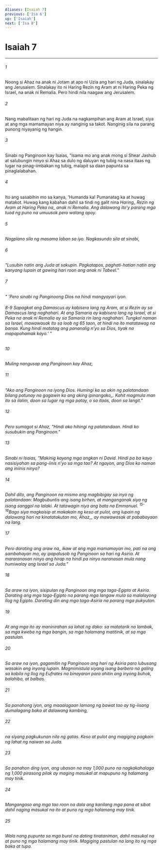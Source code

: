 ```yaml
---
Aliases: [Isaiah 7]
previous: ['Isa 6']
up: ['Isaiah']
next: ['Isa 8']
---
```

# Isaiah 7

***






















###### 1 










Noong si Ahaz na anak ni Jotam at apo ni Uzia ang hari ng Juda, sinalakay ang Jerusalem. Sinalakay ito ni Haring Rezin ng Aram at ni Haring Peka ng Israel, na anak ni Remalia. Pero hindi nila naagaw ang Jerusalem. 





















###### 2 










Nang mabalitaan ng hari ng Juda na nagkampihan ang Aram at Israel, siya at ang mga mamamayan niya ay nanginig sa takot. Nanginig sila na parang punong niyayanig ng hangin. 





















###### 3 










Sinabi ng Panginoon kay Isaias, "Isama mo ang anak mong si Shear Jashub at salubungin ninyo si Ahaz sa dulo ng daluyan ng tubig na nasa itaas ng lugar na pinag-iimbakan ng tubig, malapit sa daan papunta sa pinaglalabahan. 





















###### 4 










Ito ang sasabihin mo sa kanya, 'Humanda ka! Pumanatag ka at huwag matakot. Huwag kang kabahan dahil sa tindi ng galit nina <i class="trans-change">Haring_ Rezin ng Aram at <i class="trans-change">Haring Peka na_ anak ni Remalia. Ang dalawang itoʼy parang mga tuod ng puno na umuusok pero walang apoy. 





















###### 5 










Nagplano sila ng masama laban sa iyo. Nagkasundo sila at sinabi, 





















###### 6 










"Lusubin natin ang Juda at sakupin. Pagkatapos, paghati-hatian natin ang kanyang lupain at gawing hari roon ang anak ni Tabeel." 





















###### 7 










" 'Pero sinabi ng Panginoong Dios na hindi mangyayari iyon.

###### 8-9 Sapagkat ang Damascus ay kabisera lang ng Aram, at si Rezin ay sa Damascus lang naghahari. At ang Samaria ay kabisera lang ng Israel, at si Peka na anak ni Remalia ay sa Samaria rin lang naghahari. Tungkol naman sa Israel, mawawasak ito sa loob ng 65 taon, at hindi na ito matatawag na bansa. Kung hindi matatag ang pananalig nʼyo sa Dios, tiyak na mapapahamak kayo.' " 





















###### 10 










Muling nangusap ang Panginoon kay Ahaz, 





















###### 11 










"Ako ang Panginoon na iyong Dios. Humingi ka sa akin ng palatandaan <i class="trans-change">bilang patunay na gagawin ko ang aking ipinangako_. Kahit magmula man ito sa ilalim, doon sa lugar ng mga patay, o sa itaas, doon sa langit." 





















###### 12 










Pero sumagot si Ahaz, "Hindi ako hihingi ng palatandaan. Hindi ko susubukin ang Panginoon." 





















###### 13 










Sinabi ni Isaias, "Makinig kayong mga angkan ni David. Hindi pa ba kayo nasisiyahan sa pang-iinis nʼyo sa mga tao? At ngayon, ang Dios ko naman ang iniinis ninyo? 





















###### 14 










Dahil dito, ang Panginoon na mismo ang magbibigay sa inyo ng palatandaan: Magbubuntis ang isang birhen, at manganganak siya ng isang sanggol na lalaki. At tatawagin niya ang bata na Emmanuel. <sup class="versenum">15-16</sup>Bago siya magkaisip at makakain ng keso at pulot, ang lupain ng dalawang hari na kinatatakutan mo, <i class="trans-change">Ahaz,_ ay mawawasak at pababayaan na lang. 





















###### 17 










<i class="trans-change">Pero darating ang araw na_ ikaw at ang mga mamamayan mo, pati na ang sambahayan mo, ay ipapalusob ng Panginoon sa hari ng Asiria. At mararanasan ninyo ang hirap na hindi pa ninyo naranasan mula nang humiwalay ang Israel sa Juda." 





















###### 18 










Sa araw na iyon, sisipulan ng Panginoon ang mga taga-Egipto at Asiria. Darating ang mga taga-Egipto na parang mga langaw mula sa malalayong ilog ng Egipto. Darating din ang mga taga-Asiria na parang mga pukyutan. 





















###### 19 










At ang mga ito ay maninirahan sa lahat ng dako: sa matatarik na lambak, sa mga kweba ng mga bangin, sa mga halamang matitinik, at sa mga pastulan. 





















###### 20 










Sa araw na iyon, gagamitin ng Panginoon ang hari ng Asiria para lubusang wasakin ang inyong lupain. Magmimistula siyang isang barbero na galing sa kabila ng Ilog ng Eufrates na binayaran para ahitin ang inyong buhok, balahibo, at balbas. 





















###### 21 










Sa panahong iyon, ang maaalagaan lamang ng bawat tao ay tig-iisang dumalagang baka at dalawang kambing, 





















###### 22 










na siyang pagkukunan nila ng gatas. Keso at pulot ang magiging pagkain ng lahat ng naiwan sa Juda. 





















###### 23 










Sa panahon ding iyon, ang ubasan na may 1,000 puno na nagkakahalaga ng 1,000 pirasong pilak ay maging masukal at mapupuno ng halamang may tinik. 





















###### 24 










Mangangaso ang mga tao roon na dala ang kanilang mga pana at sibat dahil naging masukal na ito at puno ng mga halamang may tinik. 





















###### 25 










Wala nang pupunta sa mga burol na dating tinataniman, dahil masukal na at puno ng mga halamang may tinik. Magiging pastulan na lang ito ng mga baka at tupa.
